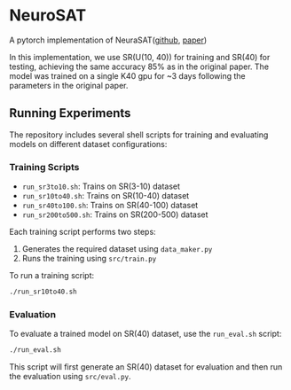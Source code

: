 # NeuroSAT

A pytorch implementation of NeuraSAT([github](https://github.com/dselsam/neurosat), [paper](https://arxiv.org/abs/1802.03685))

In this implementation, we use SR(U(10, 40)) for training and SR(40) for testing, achieving the same accuracy 85% as in the original paper. The model was trained on a single K40 gpu for ~3 days following the parameters in the original paper.

## Running Experiments

The repository includes several shell scripts for training and evaluating models on different dataset configurations:

### Training Scripts

- `run_sr3to10.sh`: Trains on SR(3-10) dataset
- `run_sr10to40.sh`: Trains on SR(10-40) dataset
- `run_sr40to100.sh`: Trains on SR(40-100) dataset
- `run_sr200to500.sh`: Trains on SR(200-500) dataset

Each training script performs two steps:
1. Generates the required dataset using `data_maker.py`
2. Runs the training using `src/train.py`

To run a training script:
```bash
./run_sr10to40.sh
```

### Evaluation

To evaluate a trained model on SR(40) dataset, use the `run_eval.sh` script:
```bash
./run_eval.sh
```
This script will first generate an SR(40) dataset for evaluation and then run the evaluation using `src/eval.py`.
